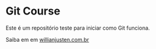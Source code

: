 # Git Course

Este é um repositório teste para iniciar como Git funciona.

Saiba em em [willianjusten.com.br](http://willianjustem.com.br)
